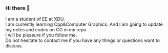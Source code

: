 ### Hi there 👋

<!--
**indevn/indevn** is a ✨ _special_ ✨ repository because its `README.md` (this file) appears on your GitHub profile.

Here are some ideas to get you started:

- 🔭 I’m currently working on ...
- 🌱 I’m currently learning ...
- 👯 I’m looking to collaborate on ...
- 🤔 I’m looking for help with ...
- 💬 Ask me about ...
- 📫 How to reach me: ...
- 😄 Pronouns: ...
- ⚡ Fun fact: ...
-->
I am a student of EE at XDU.  
I am currently learning Cpp&Computer Graphics. And I am going to update my notes and codes on CG in my repo.  
I will be pleasure if you follow me.  
Do not hesitate to contact me if you have any things or questions want to discuss. 
